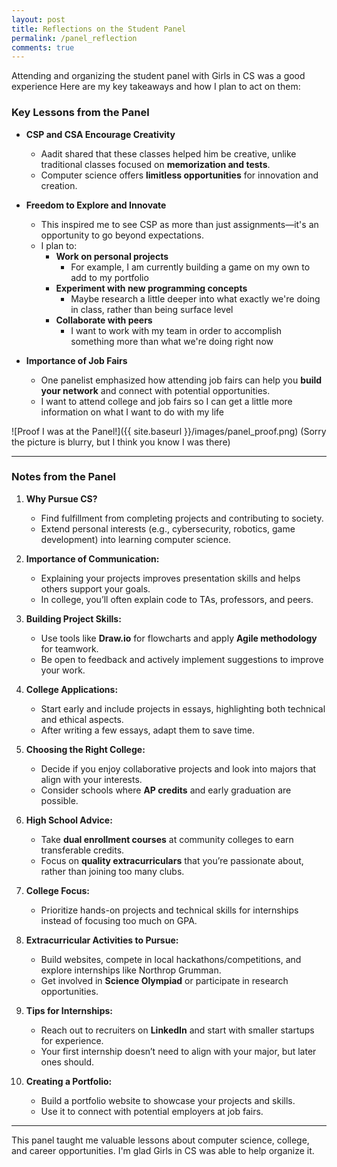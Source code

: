 ```yaml
---
layout: post
title: Reflections on the Student Panel
permalink: /panel_reflection
comments: true
---
```


Attending and organizing the student panel with Girls in CS was a good experience Here are my key takeaways and how I plan to act on them:

### **Key Lessons from the Panel**
- **CSP and CSA Encourage Creativity**  
  - Aadit shared that these classes helped him be creative, unlike traditional classes focused on **memorization and tests**.  
  - Computer science offers **limitless opportunities** for innovation and creation.

- **Freedom to Explore and Innovate**  
  - This inspired me to see CSP as more than just assignments—it's an opportunity to go beyond expectations.  
  - I plan to:  
    - **Work on personal projects**  
        - For example, I am currently building a game on my own to add to my portfolio
    - **Experiment with new programming concepts**  
        - Maybe research a little deeper into what exactly we're doing in class, rather than being surface level
    - **Collaborate with peers** 
        - I want to work with my team in order to accomplish something more than what we're doing right now  

- **Importance of Job Fairs**  
  - One panelist emphasized how attending job fairs can help you **build your network** and connect with potential opportunities.  
  - I want to attend college and job fairs so I can get a little more information on what I want to do with my life

![Proof I was at the Panel!]({{ site.baseurl }}/images/panel_proof.png)
(Sorry the picture is blurry, but I think you know I was there)

---

### **Notes from the Panel**

1. **Why Pursue CS?**  
   - Find fulfillment from completing projects and contributing to society.  
   - Extend personal interests (e.g., cybersecurity, robotics, game development) into learning computer science.  

2. **Importance of Communication:**  
   - Explaining your projects improves presentation skills and helps others support your goals.  
   - In college, you’ll often explain code to TAs, professors, and peers.  

3. **Building Project Skills:**  
   - Use tools like **Draw.io** for flowcharts and apply **Agile methodology** for teamwork.  
   - Be open to feedback and actively implement suggestions to improve your work.  

4. **College Applications:**  
   - Start early and include projects in essays, highlighting both technical and ethical aspects.  
   - After writing a few essays, adapt them to save time.  

5. **Choosing the Right College:**  
   - Decide if you enjoy collaborative projects and look into majors that align with your interests.  
   - Consider schools where **AP credits** and early graduation are possible.  

6. **High School Advice:**  
   - Take **dual enrollment courses** at community colleges to earn transferable credits.  
   - Focus on **quality extracurriculars** that you’re passionate about, rather than joining too many clubs.  

7. **College Focus:**  
   - Prioritize hands-on projects and technical skills for internships instead of focusing too much on GPA.  

8. **Extracurricular Activities to Pursue:**  
   - Build websites, compete in local hackathons/competitions, and explore internships like Northrop Grumman.  
   - Get involved in **Science Olympiad** or participate in research opportunities.  

9. **Tips for Internships:**  
   - Reach out to recruiters on **LinkedIn** and start with smaller startups for experience.  
   - Your first internship doesn’t need to align with your major, but later ones should.  

10. **Creating a Portfolio:**  
    - Build a portfolio website to showcase your projects and skills.  
    - Use it to connect with potential employers at job fairs.  

---

This panel taught me valuable lessons about computer science, college, and career opportunities. I'm glad Girls in CS was able to help organize it. 